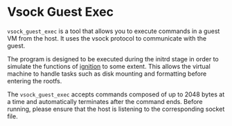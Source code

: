 # Vsock Guest Exec

`vsock_guest_exec` is a tool that allows you to execute commands in a guest VM from the host. It uses the vsock protocol to communicate with the guest.

The program is designed to be executed during the initrd stage in order to simulate the functions of [ignition] to some extent. This allows the virtual machine to handle tasks such as disk mounting and formatting before entering the rootfs.

The `vsock_guest_exec` accepts commands composed of up to 2048 bytes at a time and automatically terminates after the command ends. Before running, please ensure that the host is listening to the corresponding socket file.

[ignition]: https://coreos.github.io/ignition/
